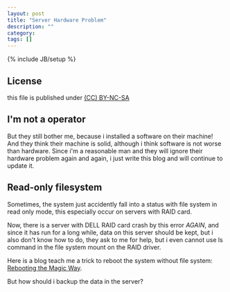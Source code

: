 ```yaml
---
layout: post
title: "Server Hardware Problem"
description: ""
category: 
tags: []
---
```

{% include JB/setup %}
## License
this file is published under [(CC) BY-NC-SA](http://creativecommons.org/licenses/by-nc-sa/3.0/)

## I'm not a operator
But they still bother me, because i installed a software on their machine! And they think their machine is solid, although i think software is not worse than hardware. Since i'm a reasonable man and they will ignore their hardware problem again and again, i just write this blog and will continue to update it.

## Read-only filesystem
Sometimes, the system just accidently fall into a status with file system in read only mode, this especially occur on servers with RAID card.

Now, there is a server with DELL RAID card crash by this error *AGAIN*, and since it has run for a long while, data on this server should be kept, but i also don't know how to do, they ask to me for help, but i even cannot use ls command in the file system mount on the RAID driver.

Here is a blog teach me a trick to reboot the system without file system: [Rebooting the Magic Way](http://www.linuxjournal.com/content/rebooting-magic-way).

But how should i backup the data in the server?
